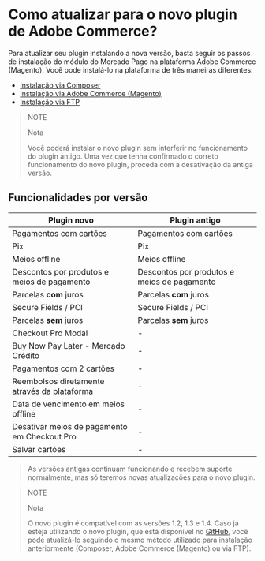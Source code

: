 # Como atualizar para o novo plugin de Adobe Commerce?

Para atualizar seu plugin instalando a nova versão, basta seguir os passos de instalação do módulo do Mercado Pago na plataforma Adobe Commerce (Magento). Você pode instalá-lo na plataforma de três maneiras diferentes:

 * [Instalação via Composer](https://www.mercadopago.com.br/developers/pt/docs/adobe-commerce/installation/composer)
 * [Instalação via Adobe Commerce (Magento)](https://www.mercadopago.com.br/developers/pt/docs/adobe-commerce/installation/magento-marketplace)
 * [Instalação via FTP](https://www.mercadopago.com.br/developers/pt/docs/adobe-commerce/installation/ftp)

> NOTE
>
> Nota
>
> Você poderá instalar o novo plugin sem interferir no funcionamento do plugin antigo. Uma vez que tenha confirmado o correto funcionamento do novo plugin, proceda com a desativação da antiga versão. 


## Funcionalidades por versão
| Plugin novo                            | Plugin antigo                         |
|----------------------------------------|--------------------------------------|
| Pagamentos com cartões                 | Pagamentos com cartões                |
| Pix                                    | Pix                                  |
| Meios offline                          | Meios offline                         |
| Descontos por produtos e meios de pagamento | Descontos por produtos e meios de pagamento |
| Parcelas **com** juros                     | Parcelas **com** juros                    |
| Secure Fields / PCI                    | Secure Fields / PCI                   |
| Parcelas **sem** juros                     | Parcelas **sem** juros                    |
| Checkout Pro Modal                          | -                                    |
| Buy Now Pay Later - Mercado Crédito      | -                                    |
| Pagamentos com 2 cartões               | -                                    |
| Reembolsos diretamente através da plataforma | -                                    |
| Data de vencimento em meios offline    | -                                    |
| Desativar meios de pagamento em Checkout Pro | -                                    |
| Salvar cartões                         | -                                    |

> As versões antigas continuam funcionando e recebem suporte normalmente, mas só teremos novas atualizações para o novo plugin.

> NOTE
>
> Nota
>
> O novo plugin é compatível com as versões 1.2, 1.3 e 1.4. Caso já esteja utilizando o novo plugin, que está disponível no [GitHub](https://github.com/mercadopago/adb-payment), você pode atualizá-lo seguindo o mesmo método utilizado para instalação anteriormente (Composer, Adobe Commerce (Magento) ou via FTP).
